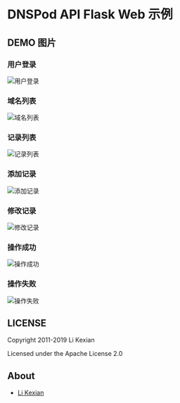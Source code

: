 # DNSPod API Flask Web 示例

## DEMO 图片

### 用户登录
![用户登录](1.png)

### 域名列表
![域名列表](2.png)

### 记录列表
![记录列表](3.png)

### 添加记录
![添加记录](4.png)

### 修改记录
![修改记录](5.png)

### 操作成功
![操作成功](6.png)

### 操作失败
![操作失败](7.png)

## LICENSE

Copyright 2011-2019 Li Kexian

Licensed under the Apache License 2.0

## About

- [Li Kexian](https://www.likexian.com/)
